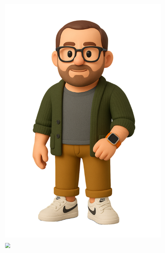 <p align="center">
<img src="https://github.com/mattyhakin/mattyhakin.github.io/blob/main/docs/assets/Me(Nobg).png?raw=true">
</p>

<a href="https://github.com/mattyhakin">
  <img src="https://upload.wikimedia.org/wikipedia/commons/thumb/9/91/Octicons-mark-github.svg/250px-Octicons-mark-github.svg.png">
</a>


